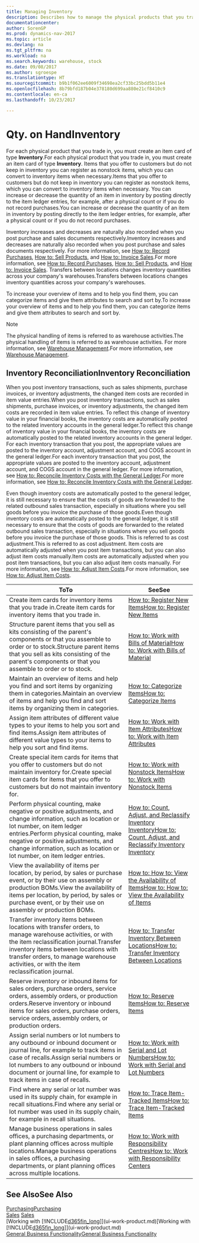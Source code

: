 ```yaml
---
title: Managing Inventory
description: Describes how to manage the physical products that you trade in, for example, handling the stock in your warehouse.
documentationcenter: 
author: SorenGP
ms.prod: dynamics-nav-2017
ms.topic: article
ms.devlang: na
ms.tgt_pltfrm: na
ms.workload: na
ms.search.keywords: warehouse, stock
ms.date: 09/08/2017
ms.author: sgroespe
ms.translationtype: HT
ms.sourcegitcommit: b9b1f062ee6009f34698ea2cf33bc25bdd5b11e4
ms.openlocfilehash: 8b79bfd187b04e378180d699aa880e21cf8410c9
ms.contentlocale: en-ca
ms.lasthandoff: 10/23/2017

---
```


# <a name="inventory"></a><span data-ttu-id="72809-103">Qty. on Hand</span><span class="sxs-lookup"><span data-stu-id="72809-103">Inventory</span></span>
<span data-ttu-id="72809-104">For each physical product that you trade in, you must create an item card of type **Inventory**.</span><span class="sxs-lookup"><span data-stu-id="72809-104">For each physical product that you trade in, you must create an item card of type **Inventory**.</span></span> <span data-ttu-id="72809-105">Items that you offer to customers but do not keep in inventory you can register as nonstock items, which you can convert to inventory items when necessary.</span><span class="sxs-lookup"><span data-stu-id="72809-105">Items that you offer to customers but do not keep in inventory you can register as nonstock items, which you can convert to inventory items when necessary.</span></span> <span data-ttu-id="72809-106">You can increase or decrease the quantity of an item in inventory by posting directly to the item ledger entries, for example, after a physical count or if you do not record purchases.</span><span class="sxs-lookup"><span data-stu-id="72809-106">You can increase or decrease the quantity of an item in inventory by posting directly to the item ledger entries, for example, after a physical count or if you do not record purchases.</span></span>

<span data-ttu-id="72809-107">Inventory increases and decreases are naturally also recorded when you post purchase and sales documents respectively.</span><span class="sxs-lookup"><span data-stu-id="72809-107">Inventory increases and decreases are naturally also recorded when you post purchase and sales documents respectively.</span></span> <span data-ttu-id="72809-108">For more information, see [How to: Record Purchases](purchasing-how-record-purchases.md), [How to: Sell Products](sales-how-sell-products.md), and [How to: Invoice Sales](sales-how-invoice-sales.md).</span><span class="sxs-lookup"><span data-stu-id="72809-108">For more information, see [How to: Record Purchases](purchasing-how-record-purchases.md), [How to: Sell Products](sales-how-sell-products.md), and [How to: Invoice Sales](sales-how-invoice-sales.md).</span></span> <span data-ttu-id="72809-109">Transfers between locations changes inventory quantities across your company's warehouses.</span><span class="sxs-lookup"><span data-stu-id="72809-109">Transfers between locations changes inventory quantities across your company's warehouses.</span></span>   

<span data-ttu-id="72809-110">To increase your overview of items and to help you find them, you can categorize items and give them attributes to search and sort by.</span><span class="sxs-lookup"><span data-stu-id="72809-110">To increase your overview of items and to help you find them, you can categorize items and give them attributes to search and sort by.</span></span>

> [!NOTE]
> <span data-ttu-id="72809-111">The physical handling of items is referred to as warehouse activities.</span><span class="sxs-lookup"><span data-stu-id="72809-111">The physical handling of items is referred to as warehouse activities.</span></span> <span data-ttu-id="72809-112">For more information, see [Warehouse Management](warehouse-manage-warehouse.md).</span><span class="sxs-lookup"><span data-stu-id="72809-112">For more information, see [Warehouse Management](warehouse-manage-warehouse.md).</span></span>

## <a name="inventory-reconciliation"></a><span data-ttu-id="72809-113">Inventory Reconciliation</span><span class="sxs-lookup"><span data-stu-id="72809-113">Inventory Reconciliation</span></span>
<span data-ttu-id="72809-114">When you post inventory transactions, such as sales shipments, purchase invoices, or inventory adjustments, the changed item costs are recorded in item value entries.</span><span class="sxs-lookup"><span data-stu-id="72809-114">When you post inventory transactions, such as sales shipments, purchase invoices, or inventory adjustments, the changed item costs are recorded in item value entries.</span></span> <span data-ttu-id="72809-115">To reflect this change of inventory value in your financial books, the inventory costs are automatically posted to the related inventory accounts in the general ledger.</span><span class="sxs-lookup"><span data-stu-id="72809-115">To reflect this change of inventory value in your financial books, the inventory costs are automatically posted to the related inventory accounts in the general ledger.</span></span> <span data-ttu-id="72809-116">For each inventory transaction that you post, the appropriate values are posted to the inventory account, adjustment account, and COGS account in the general ledger.</span><span class="sxs-lookup"><span data-stu-id="72809-116">For each inventory transaction that you post, the appropriate values are posted to the inventory account, adjustment account, and COGS account in the general ledger.</span></span> <span data-ttu-id="72809-117">For more information, see [How to: Reconcile Inventory Costs with the General Ledger](finance-how-to-post-inventory-costs-to-the-general-ledger.md).</span><span class="sxs-lookup"><span data-stu-id="72809-117">For more information, see [How to: Reconcile Inventory Costs with the General Ledger](finance-how-to-post-inventory-costs-to-the-general-ledger.md).</span></span>

<span data-ttu-id="72809-118">Even though inventory costs are automatically posted to the general ledger, it is still necessary to ensure that the costs of goods are forwarded to the related outbound sales transaction, especially in situations where you sell goods before you invoice the purchase of those goods.</span><span class="sxs-lookup"><span data-stu-id="72809-118">Even though inventory costs are automatically posted to the general ledger, it is still necessary to ensure that the costs of goods are forwarded to the related outbound sales transaction, especially in situations where you sell goods before you invoice the purchase of those goods.</span></span> <span data-ttu-id="72809-119">This is referred to as cost adjustment.</span><span class="sxs-lookup"><span data-stu-id="72809-119">This is referred to as cost adjustment.</span></span> <span data-ttu-id="72809-120">Item costs are automatically adjusted when you post item transactions, but you can also adjust item costs manually.</span><span class="sxs-lookup"><span data-stu-id="72809-120">Item costs are automatically adjusted when you post item transactions, but you can also adjust item costs manually.</span></span> <span data-ttu-id="72809-121">For more information, see [How to: Adjust Item Costs](inventory-how-adjust-item-costs.md).</span><span class="sxs-lookup"><span data-stu-id="72809-121">For more information, see [How to: Adjust Item Costs](inventory-how-adjust-item-costs.md).</span></span>

|<span data-ttu-id="72809-122">To</span><span class="sxs-lookup"><span data-stu-id="72809-122">To</span></span> |<span data-ttu-id="72809-123">See</span><span class="sxs-lookup"><span data-stu-id="72809-123">See</span></span> |
|---|----|
|<span data-ttu-id="72809-124">Create item cards for inventory items that you trade in.</span><span class="sxs-lookup"><span data-stu-id="72809-124">Create item cards for inventory items that you trade in.</span></span>|[<span data-ttu-id="72809-125">How to: Register New Items</span><span class="sxs-lookup"><span data-stu-id="72809-125">How to: Register New Items</span></span>](inventory-how-register-new-items.md)|
|<span data-ttu-id="72809-126">Structure parent items that you sell as kits consisting of the parent's components or that you assemble to order or to stock.</span><span class="sxs-lookup"><span data-stu-id="72809-126">Structure parent items that you sell as kits consisting of the parent's components or that you assemble to order or to stock.</span></span>|[<span data-ttu-id="72809-127">How to: Work with Bills of Material</span><span class="sxs-lookup"><span data-stu-id="72809-127">How to: Work with Bills of Material</span></span>](inventory-how-work-BOMs.md)|
|<span data-ttu-id="72809-128">Maintain an overview of items and help you find and sort items by organizing them in categories.</span><span class="sxs-lookup"><span data-stu-id="72809-128">Maintain an overview of items and help you find and sort items by organizing them in categories.</span></span>|[<span data-ttu-id="72809-129">How to: Categorize Items</span><span class="sxs-lookup"><span data-stu-id="72809-129">How to: Categorize Items</span></span>](inventory-how-categorize-items.md)|
|<span data-ttu-id="72809-130">Assign item attributes of different value types to your items to help you sort and find items.</span><span class="sxs-lookup"><span data-stu-id="72809-130">Assign item attributes of different value types to your items to help you sort and find items.</span></span>|[<span data-ttu-id="72809-131">How to: Work with Item Attributes</span><span class="sxs-lookup"><span data-stu-id="72809-131">How to: Work with Item Attributes</span></span>](inventory-how-work-item-attributes.md)|
|<span data-ttu-id="72809-132">Create special item cards for items that you offer to customers but do not maintain inventory for.</span><span class="sxs-lookup"><span data-stu-id="72809-132">Create special item cards for items that you offer to customers but do not maintain inventory for.</span></span>|[<span data-ttu-id="72809-133">How to: Work with Nonstock Items</span><span class="sxs-lookup"><span data-stu-id="72809-133">How to: Work with Nonstock Items</span></span>](inventory-how-work-nonstock-items.md)|
|<span data-ttu-id="72809-134">Perform physical counting, make negative or positive adjustments, and change information, such as location or lot number, on item ledger entries.</span><span class="sxs-lookup"><span data-stu-id="72809-134">Perform physical counting, make negative or positive adjustments, and change information, such as location or lot number, on item ledger entries.</span></span>|[<span data-ttu-id="72809-135">How to: Count, Adjust, and Reclassify Inventory Inventory</span><span class="sxs-lookup"><span data-stu-id="72809-135">How to: Count, Adjust, and Reclassify Inventory Inventory</span></span>](inventory-how-count-adjust-reclassify.md)|
|<span data-ttu-id="72809-136">View the availability of items per location, by period, by sales or purchase event, or by their use on assembly or production BOMs.</span><span class="sxs-lookup"><span data-stu-id="72809-136">View the availability of items per location, by period, by sales or purchase event, or by their use on assembly or production BOMs.</span></span>|[<span data-ttu-id="72809-137">How to: How to: View the Availability of Items</span><span class="sxs-lookup"><span data-stu-id="72809-137">How to: How to: View the Availability of Items</span></span>](inventory-how-availability-overview.md)|
|<span data-ttu-id="72809-138">Transfer inventory items between locations with transfer orders, to manage warehouse activities, or with the item reclassification journal.</span><span class="sxs-lookup"><span data-stu-id="72809-138">Transfer inventory items between locations with transfer orders, to manage warehouse activities, or with the item reclassification journal.</span></span>|[<span data-ttu-id="72809-139">How to: Transfer Inventory Between Locations</span><span class="sxs-lookup"><span data-stu-id="72809-139">How to: Transfer Inventory Between Locations</span></span>](inventory-how-transfer-between-locations.md)|
|<span data-ttu-id="72809-140">Reserve inventory or inbound items for sales orders, purchase orders, service orders, assembly orders, or production orders.</span><span class="sxs-lookup"><span data-stu-id="72809-140">Reserve inventory or inbound items for sales orders, purchase orders, service orders, assembly orders, or production orders.</span></span>|[<span data-ttu-id="72809-141">How to: Reserve Items</span><span class="sxs-lookup"><span data-stu-id="72809-141">How to: Reserve Items</span></span>](inventory-how-to-reserve-items.md)|
|<span data-ttu-id="72809-142">Assign serial numbers or lot numbers to any outbound or inbound document or journal line, for example to track items in case of recalls.</span><span class="sxs-lookup"><span data-stu-id="72809-142">Assign serial numbers or lot numbers to any outbound or inbound document or journal line, for example to track items in case of recalls.</span></span>|[<span data-ttu-id="72809-143">How to: Work with Serial and Lot Numbers</span><span class="sxs-lookup"><span data-stu-id="72809-143">How to: Work with Serial and Lot Numbers</span></span>](inventory-how-work-item-tracking.md)|
|<span data-ttu-id="72809-144">Find where any serial or lot number was used in its supply chain, for example in recall situations.</span><span class="sxs-lookup"><span data-stu-id="72809-144">Find where any serial or lot number was used in its supply chain, for example in recall situations.</span></span>|[<span data-ttu-id="72809-145">How to: Trace Item-Tracked Items</span><span class="sxs-lookup"><span data-stu-id="72809-145">How to: Trace Item-Tracked Items</span></span>](inventory-how-to-trace-item-tracked-items.md)|
|<span data-ttu-id="72809-146">Manage business operations in sales offices, a purchasing departments, or plant planning offices across multiple locations.</span><span class="sxs-lookup"><span data-stu-id="72809-146">Manage business operations in sales offices, a purchasing departments, or plant planning offices across multiple locations.</span></span>|[<span data-ttu-id="72809-147">How to: Work with Responsibility Centres</span><span class="sxs-lookup"><span data-stu-id="72809-147">How to: Work with Responsibility Centers</span></span>](inventory-responsibility-centers.md)|

## <a name="see-also"></a><span data-ttu-id="72809-148">See Also</span><span class="sxs-lookup"><span data-stu-id="72809-148">See Also</span></span>  
[<span data-ttu-id="72809-149">Purchasing</span><span class="sxs-lookup"><span data-stu-id="72809-149">Purchasing</span></span>](purchasing-manage-purchasing.md)  
<span data-ttu-id="72809-150">[Sales](sales-manage-sales.md)  </span><span class="sxs-lookup"><span data-stu-id="72809-150">[Sales](sales-manage-sales.md)  </span></span>  
<span data-ttu-id="72809-151">[Working with [!INCLUDE[d365fin_long](includes/d365fin_long_md.md)]](ui-work-product.md)</span><span class="sxs-lookup"><span data-stu-id="72809-151">[Working with [!INCLUDE[d365fin_long](includes/d365fin_long_md.md)]](ui-work-product.md)</span></span>  
[<span data-ttu-id="72809-152">General Business Functionality</span><span class="sxs-lookup"><span data-stu-id="72809-152">General Business Functionality</span></span>](ui-across-business-areas.md)

##

